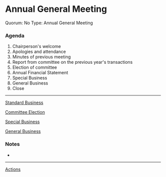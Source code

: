 # Annual General Meeting

Quorum: No
Type: Annual General Meeting

### Agenda

1. Chairperson's welcome
2. Apologies and attendance
3. Minutes of previous meeting
4. Report from committee on the previous year's transactions
5. Election of committee
6. Annual Financial Statement
7. Special Business
8. General Business
9. Close

---

[Standard Business](Annual%20General%20Meeting/Standard%20Business.csv)

[Committee Election](Annual%20General%20Meeting/Committee%20Election.csv)

[Special Business](Annual%20General%20Meeting/Special%20Business.csv)

[General Business](Annual%20General%20Meeting/General%20Business.csv)

### Notes

-

---

[Actions](Annual%20General%20Meeting/Actions.csv)
